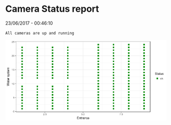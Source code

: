 Camera Status report
================
23/06/2017 - 00:46:10

    All cameras are up and running

![](camreport_files/figure-markdown_github/unnamed-chunk-2-1.png)

